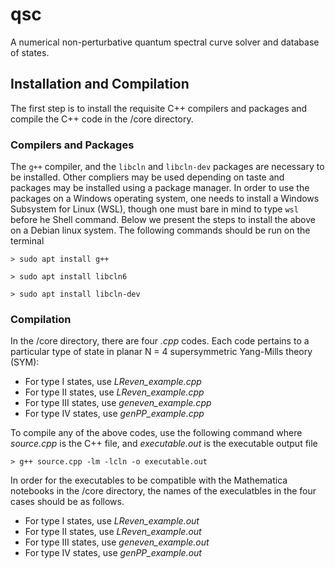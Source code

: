 # qsc
A numerical non-perturbative quantum spectral curve solver and database of states.

## Installation and Compilation

The first step is to install the requisite C++ compilers and packages and compile the C++ code in the /core directory.

### Compilers and Packages

The `g++` compiler, and the `libcln` and `libcln-dev` packages are necessary to be installed. Other compliers may be used depending on taste and packages may be installed using a package manager. 
In order to use the packages on a Windows operating system, one needs to install a Windows Subsystem for Linux (WSL), though one must bare in mind to type `wsl` before he Shell command. Below we present the steps to install the above on a Debian linux system. The following commands should be run on the terminal 

`> sudo apt install g++`

`> sudo apt install libcln6 `

`> sudo apt install libcln-dev`

### Compilation

In the /core directory, there are four *.cpp* codes. Each code pertains to a particular type of state in planar N = 4 supersymmetric Yang-Mills theory (SYM):

- For type I states, use *LReven_example.cpp*
- For type II states, use *LReven_example.cpp*
- For type III states, use *geneven_example.cpp*
- For type IV states, use *genPP_example.cpp*

To compile any of the above codes, use the following command where *source.cpp* is the C++ file, and *executable.out* is the executable output file

`> g++ source.cpp -lm -lcln -o executable.out`

In order for the executables to be compatible with the Mathematica notebooks in the /core directory, the names of the execulatbles in the four cases should be as follows.

- For type I states, use *LReven_example.out*
- For type II states, use *LReven_example.out*
- For type III states, use *geneven_example.out*
- For type IV states, use *genPP_example.out*
